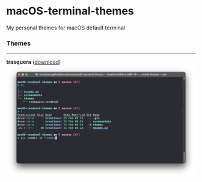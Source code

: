 # macOS-terminal-themes
My personal themes for macOS default terminal

### Themes
---
**trasquera** ([download](<https://raw.githubusercontent.com/kreatimont/macOS-terminal-themes/master/themes/trasquera.terminal>))
![Screenshot](screenshots/trasquera.png)
